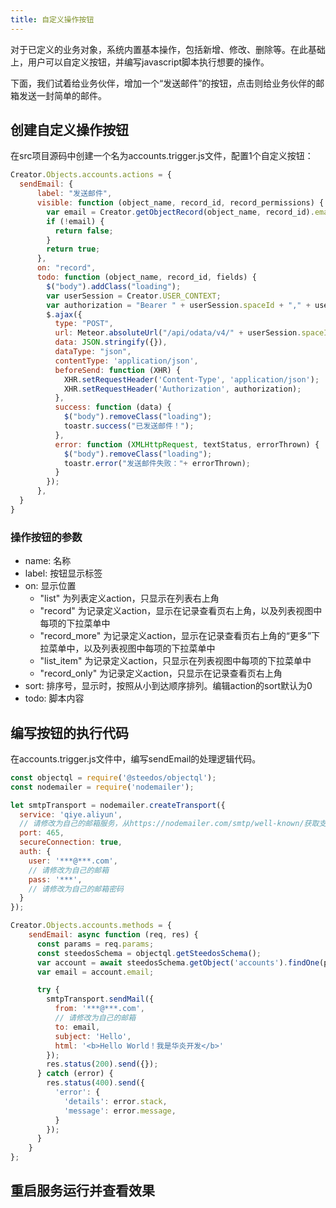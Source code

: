 ```yaml
---
title: 自定义操作按钮
---
```


对于已定义的业务对象，系统内置基本操作，包括新增、修改、删除等。在此基础上，用户可以自定义按钮，并编写javascript脚本执行想要的操作。

下面，我们试着给业务伙伴，增加一个“发送邮件”的按钮，点击则给业务伙伴的邮箱发送一封简单的邮件。

## 创建自定义操作按钮

在src项目源码中创建一个名为accounts.trigger.js文件，配置1个自定义按钮：

```javascript
Creator.Objects.accounts.actions = {
  sendEmail: {
      label: "发送邮件",
      visible: function (object_name, record_id, record_permissions) {
        var email = Creator.getObjectRecord(object_name, record_id).email;
        if (!email) {
          return false;
        } 
        return true;
      },
      on: "record",
      todo: function (object_name, record_id, fields) {
        $("body").addClass("loading");
        var userSession = Creator.USER_CONTEXT;
        var authorization = "Bearer " + userSession.spaceId + "," + userSession.user.authToken;
        $.ajax({
          type: "POST",
          url: Meteor.absoluteUrl("/api/odata/v4/" + userSession.spaceId + "/accounts/" + record_id + "/sendEmail"),
          data: JSON.stringify({}),
          dataType: "json",
          contentType: 'application/json',
          beforeSend: function (XHR) {
            XHR.setRequestHeader('Content-Type', 'application/json');
            XHR.setRequestHeader('Authorization', authorization);
          },
          success: function (data) {
            $("body").removeClass("loading");
            toastr.success("已发送邮件！");
          },
          error: function (XMLHttpRequest, textStatus, errorThrown) {
            $("body").removeClass("loading");
            toastr.error("发送邮件失败："+ errorThrown);
          }
        });
      },
  }
}
```

### 操作按钮的参数

- name: 名称
- label: 按钮显示标签
- on: 显示位置 
  - "list" 为列表定义action，只显示在列表右上角
  - "record" 为记录定义action，显示在记录查看页右上角，以及列表视图中每项的下拉菜单中
  - "record_more" 为记录定义action，显示在记录查看页右上角的“更多”下拉菜单中，以及列表视图中每项的下拉菜单中
  - "list_item" 为记录定义action，只显示在列表视图中每项的下拉菜单中
  - "record_only" 为记录定义action，只显示在记录查看页右上角
- sort: 排序号，显示时，按照从小到达顺序排列。编辑action的sort默认为0
- todo: 脚本内容

## 编写按钮的执行代码

在accounts.trigger.js文件中，编写sendEmail的处理逻辑代码。
  
```javascript
const objectql = require('@steedos/objectql');
const nodemailer = require('nodemailer');

let smtpTransport = nodemailer.createTransport({
  service: 'qiye.aliyun',
  // 请修改为自己的邮箱服务，从https://nodemailer.com/smtp/well-known/获取支持的服务
  port: 465, 
  secureConnection: true, 
  auth: {
    user: '***@***.com',
    // 请修改为自己的邮箱
    pass: '***',
    // 请修改为自己的邮箱密码
  }
});

Creator.Objects.accounts.methods = {
    sendEmail: async function (req, res) {
      const params = req.params;
      const steedosSchema = objectql.getSteedosSchema();
      var account = await steedosSchema.getObject('accounts').findOne(params._id);
      var email = account.email;

      try {
        smtpTransport.sendMail({
          from: '***@***.com', 
          // 请修改为自己的邮箱
          to: email, 
          subject: 'Hello',
          html: '<b>Hello World！我是华炎开发</b>'
        });
        res.status(200).send({});
      } catch (error) {
        res.status(400).send({
          'error': {
            'details': error.stack,
            'message': error.message,
          }
        });
      }
    }
};
```

## 重启服务运行并查看效果


